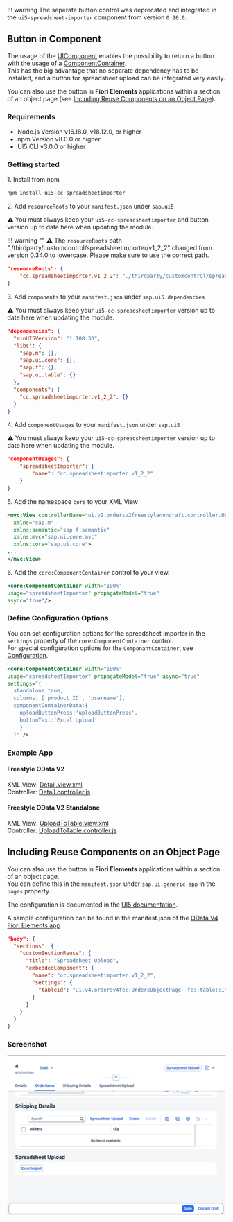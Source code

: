 
!!! warning
      The seperate button control was deprecated and integrated in the `ui5-spreadsheet-importer` component from version `0.26.0`.


## Button in Component

The usage of the [UIComponent](https://sapui5.hana.ondemand.com/sdk/#/api/sap.ui.core.UIComponent) enables the possibility to return a button with the usage of a [ComponentContainer](https://sapui5.hana.ondemand.com/sdk/#/api/sap.ui.core.ComponentContainer).  
This has the big advantage that no separate dependency has to be installed, and a button for spreadsheet upload can be integrated very easily.

You can also use the button in **Fiori Elements** applications within a section of an object page (see [Including Reuse Components on an Object Page](#including-reuse-components-on-an-object-page)).

### Requirements

- Node.js Version v16.18.0, v18.12.0, or higher  
- npm Version v8.0.0 or higher
- UI5 CLI v3.0.0 or higher

### Getting started

1\. Install from npm

```sh
npm install ui5-cc-spreadsheetimporter
```

2\. Add `resourceRoots` to your `manifest.json` under `sap.ui5`
   
⚠️ You must always keep your `ui5-cc-spreadsheetimporter` and button version up to date here when updating the module.

!!! warning ""
    ⚠️ The `resourceRoots` path "./thirdparty/customcontrol/spreadsheetimporter/v1_2_2" changed from version 0.34.0 to lowercase. Please make sure to use the correct path.


```json
"resourceRoots": {
    "cc.spreadsheetimporter.v1_2_2": "./thirdparty/customcontrol/spreadsheetimporter/v1_2_2"
}
```

3\. Add `components` to your `manifest.json` under `sap.ui5.dependencies`
   
⚠️ You must always keep your `ui5-cc-spreadsheetimporter` version up to date here when updating the module.

```json
"dependencies": {
  "minUI5Version": "1.108.30",
  "libs": {
    "sap.m": {},
    "sap.ui.core": {},
    "sap.f": {},
    "sap.ui.table": {}
  },
  "components": {
    "cc.spreadsheetimporter.v1_2_2": {}
  }
}
```

4\. Add `componentUsages` to your `manifest.json` under `sap.ui5`
   
⚠️ You must always keep your `ui5-cc-spreadsheetimporter` version up to date here when updating the module.

```json
"componentUsages": {
    "spreadsheetImporter": {
        "name": "cc.spreadsheetimporter.v1_2_2"
    }
}
```

5\. Add the namespace `core` to your XML View

```xml
<mvc:View controllerName="ui.v2.ordersv2freestylenondraft.controller.UploadToTable"
  xmlns="sap.m"
  xmlns:semantic="sap.f.semantic"
  xmlns:mvc="sap.ui.core.mvc"
  xmlns:core="sap.ui.core">
...
</mvc:View>
```

6\. Add the `core:ComponentContainer` control to your view.

```xml
<core:ComponentContainer width="100%" 
usage="spreadsheetImporter" propagateModel="true" 
async="true"/>
```

### Define Configuration Options

You can set configuration options for the spreadsheet importer in the `settings` property of the `core:ComponentContainer` control.  
For special configuration options for the `ComponantContainer`, see [Configuration](Configuration.md#componentcontainerdata).

```xml
<core:ComponentContainer width="100%" 
usage="spreadsheetImporter" propagateModel="true" async="true" 
settings="{
  standalone:true,
  columns: ['product_ID', 'username'],
  componentContainerData:{
    uploadButtonPress:'uploadButtonPress',
    buttonText:'Excel Upload'
    }
  }" />
```

### Example App

#### Freestyle OData V2

XML View: [Detail.view.xml](https://github.com/spreadsheetimporter/ui5-cc-spreadsheetimporter/blob/main/examples/packages/ordersv2freestylenondraft/webapp/view/Detail.view.xml)  
Controller: [Detail.controller.js](https://github.com/spreadsheetimporter/ui5-cc-spreadsheetimporter/blob/main/examples/packages/ordersv2freestylenondraft/webapp/controller/Detail.controller.js)

#### Freestyle OData V2 Standalone

XML View: [UploadToTable.view.xml](https://github.com/spreadsheetimporter/ui5-cc-spreadsheetimporter/blob/main/examples/packages/ordersv2freestylenondraft/webapp/view/UploadToTable.view.xml)  
Controller: [UploadToTable.controller.js](https://github.com/spreadsheetimporter/ui5-cc-spreadsheetimporter/blob/main/examples/packages/ordersv2freestylenondraft/webapp/controller/UploadToTable.controller.js)

## Including Reuse Components on an Object Page

You can also use the button in **Fiori Elements** applications within a section of an object page.  
You can define this in the `manifest.json` under `sap.ui.generic.app` in the `pages` property.

The configuration is documented in the [UI5 documentation](https://sapui5.hana.ondemand.com/sdk/#/topic/d869d7ab3caa48b2a20dc20dfa248380).

A sample configuration can be found in the manifest.json of the [OData V4 Fiori Elements app](https://github.com/spreadsheetimporter/ui5-cc-spreadsheetimporter/blob/main/examples/packages/ordersv4fe/webapp/manifest.json)

```json
"body": {
  "sections": {
    "customSectionReuse": {
      "title": "Spreadsheet Upload",
      "embeddedComponent": {
        "name": "cc.spreadsheetimporter.v1_2_2",
        "settings": {
          "tableId": "ui.v4.ordersv4fe::OrdersObjectPage--fe::table::Items::LineItem-innerTable"
        }
      }
    }
  }
}
```

### Screenshot

![Screenshot](../images/reusecomponentFE.jpg)